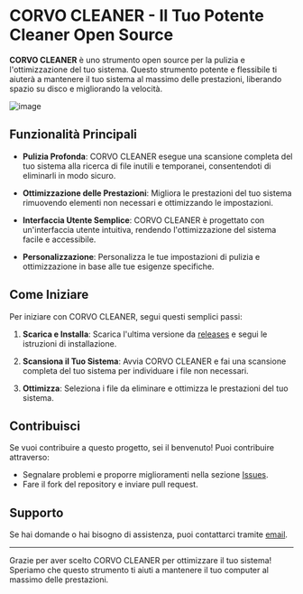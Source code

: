 # CORVO CLEANER - Il Tuo Potente Cleaner Open Source

**CORVO CLEANER** è uno strumento open source per la pulizia e l'ottimizzazione del tuo sistema. Questo strumento potente e flessibile ti aiuterà a mantenere il tuo sistema al massimo delle prestazioni, liberando spazio su disco e migliorando la velocità.

![image](https://github.com/FrancescoCorvetti/BOOSTED-PRESET-CLEANER/assets/149190275/64e54d2d-760b-4397-93d8-04bd4d9375f3)



## Funzionalità Principali

- **Pulizia Profonda**: CORVO CLEANER esegue una scansione completa del tuo sistema alla ricerca di file inutili e temporanei, consentendoti di eliminarli in modo sicuro.

- **Ottimizzazione delle Prestazioni**: Migliora le prestazioni del tuo sistema rimuovendo elementi non necessari e ottimizzando le impostazioni.

- **Interfaccia Utente Semplice**: CORVO CLEANER è progettato con un'interfaccia utente intuitiva, rendendo l'ottimizzazione del sistema facile e accessibile.

- **Personalizzazione**: Personalizza le tue impostazioni di pulizia e ottimizzazione in base alle tue esigenze specifiche.

## Come Iniziare

Per iniziare con CORVO CLEANER, segui questi semplici passi:

1. **Scarica e Installa**: Scarica l'ultima versione da [releases]([link-to-releases](https://github.com/FrancescoCorvetti/BOOSTED-PRESET-CLEANER)) e segui le istruzioni di installazione.

2. **Scansiona il Tuo Sistema**: Avvia CORVO CLEANER e fai una scansione completa del tuo sistema per individuare i file non necessari.

3. **Ottimizza**: Seleziona i file da eliminare e ottimizza le prestazioni del tuo sistema.

## Contribuisci

Se vuoi contribuire a questo progetto, sei il benvenuto! Puoi contribuire attraverso:

- Segnalare problemi e proporre miglioramenti nella sezione [Issues]([link-to-issues](https://github.com/FrancescoCorvetti/BOOSTED-PRESET-CLEANER)).
- Fare il fork del repository e inviare pull request.

## Supporto

Se hai domande o hai bisogno di assistenza, puoi contattarci tramite [email](francescocorvettisecure@gmail.com).

---

Grazie per aver scelto CORVO CLEANER per ottimizzare il tuo sistema! Speriamo che questo strumento ti aiuti a mantenere il tuo computer al massimo delle prestazioni.

